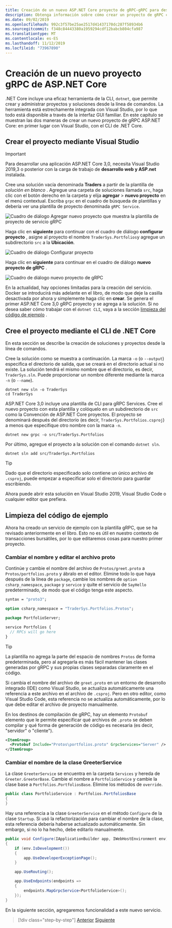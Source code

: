 ```yaml
---
title: Creación de un nuevo ASP.NET Core proyecto de gRPC-gRPC para desarrolladores de WCF
description: Obtenga información sobre cómo crear un proyecto de gRPC con Visual Studio o desde la línea de comandos.
ms.date: 09/02/2019
ms.openlocfilehash: 992c3f57be25ae2517d41437170dc287f58934b6
ms.sourcegitcommit: f348c84443380a1959294cdf12babcb804cfa987
ms.translationtype: MT
ms.contentlocale: es-ES
ms.lasthandoff: 11/12/2019
ms.locfileid: "73967890"
---
```

# <a name="create-a-new-aspnet-core-grpc-project"></a>Creación de un nuevo proyecto gRPC de ASP.NET Core

.NET Core incluye una eficaz herramienta de la CLI, `dotnet`, que permite crear y administrar proyectos y soluciones desde la línea de comandos. La herramienta está estrechamente integrada con Visual Studio, por lo que todo está disponible a través de la interfaz GUI familiar. En este capítulo se muestran las dos maneras de crear un nuevo proyecto de gRPC ASP.NET Core: en primer lugar con Visual Studio, con el CLI de .NET Core.

## <a name="create-the-project-using-visual-studio"></a>Crear el proyecto mediante Visual Studio

> [!IMPORTANT]
> Para desarrollar una aplicación ASP.NET Core 3,0, necesita Visual Studio 2019,3 o posterior con la carga de trabajo de **desarrollo web y ASP.net** instalada.

Cree una solución vacía denominada **Traders** a partir de la plantilla de *solución en blanco* . Agregue una carpeta de soluciones llamada `src`, haga clic con el botón derecho en la carpeta y elija **agregar** > **nuevo proyecto** en el menú contextual. Escriba `grpc` en el cuadro de búsqueda de plantillas y debería ver una plantilla de proyecto denominada `gRPC Service`.

![Cuadro de diálogo Agregar nuevo proyecto que muestra la plantilla de proyecto de servicio gRPC](media/create-project/new-grpc-project.png)

Haga clic en **siguiente** para continuar con el cuadro de diálogo **configurar proyecto** , asigne al proyecto el nombre `TraderSys.Portfolios`y agregue un subdirectorio `src` a la **Ubicación**.

![Cuadro de diálogo Configurar proyecto](media/create-project/configure-project.png)

Haga clic en **siguiente** para continuar en el cuadro de diálogo **nuevo proyecto de gRPC** .

![Cuadro de diálogo nuevo proyecto de gRPC](media/create-project/create-new-grpc-service.png)

En la actualidad, hay opciones limitadas para la creación del servicio. Docker se introducirá más adelante en el libro, de modo que deje la casilla desactivada por ahora y simplemente haga clic en **crear**. Se genera el primer ASP.NET Core 3,0 gRPC proyecto y se agrega a la solución. Si no desea saber cómo trabajar con el `dotnet CLI`, vaya a la sección [limpieza del código de ejemplo](#clean-up-the-example-code) .

## <a name="create-the-project-using-the-net-core-cli"></a>Cree el proyecto mediante el CLI de .NET Core

En esta sección se describe la creación de soluciones y proyectos desde la línea de comandos.

Cree la solución como se muestra a continuación. La marca `-o` (o `--output`) especifica el directorio de salida, que se creará en el directorio actual si no existe. La solución tendrá el mismo nombre que el directorio, es decir, `TraderSys.sln`. Puede proporcionar un nombre diferente mediante la marca `-n` (o `--name`).

```dotnetcli
dotnet new sln -o TraderSys
cd TraderSys
```

ASP.NET Core 3,0 incluye una plantilla de CLI para gRPC Services. Cree el nuevo proyecto con esta plantilla y colóquelo en un subdirectorio de `src` como la Convención de ASP.NET Core proyectos. El proyecto se denominará después del directorio (es decir, `TraderSys.Portfolios.csproj`) a menos que especifique otro nombre con la marca `-n`.

```dotnetcli
dotnet new grpc -o src/TraderSys.Portfolios
```

Por último, agregue el proyecto a la solución con el comando `dotnet sln`.

```dotnetcli
dotnet sln add src/TraderSys.Portfolios
```

> [!TIP]
> Dado que el directorio especificado solo contiene un único archivo de `.csproj`, puede empezar a especificar solo el directorio para guardar escribiendo.

Ahora puede abrir esta solución en Visual Studio 2019, Visual Studio Code o cualquier editor que prefiera.

## <a name="clean-up-the-example-code"></a>Limpieza del código de ejemplo

Ahora ha creado un servicio de ejemplo con la plantilla gRPC, que se ha revisado anteriormente en el libro. Esto no es útil en nuestro contexto de transacciones bursátiles, por lo que editaremos cosas para nuestro primer proyecto.

### <a name="rename-and-edit-the-proto-file"></a>Cambiar el nombre y editar el archivo proto

Continúe y cambie el nombre del archivo de `Protos/greet.proto` a `Protos/portfolios.proto` y ábralo en el editor. Elimine todo lo que haya después de la línea de `package`, cambie los nombres de `option csharp_namespace`, `package` y `service` y quite el servicio de `SayHello` predeterminado, de modo que el código tenga este aspecto.

```protobuf
syntax = "proto3";

option csharp_namespace = "TraderSys.Portfolios.Protos";

package PortfolioServer;

service Portfolios {
  // RPCs will go here
}
```

> [!TIP]
> La plantilla no agrega la parte del espacio de nombres `Protos` de forma predeterminada, pero al agregarla es más fácil mantener las clases generadas por gRPC y sus propias clases separadas claramente en el código.

Si cambia el nombre del archivo de `greet.proto` en un entorno de desarrollo integrado (IDE) como Visual Studio, se actualiza automáticamente una referencia a este archivo en el archivo de `.csproj`. Pero en otro editor, como Visual Studio Code, esta referencia no se actualiza automáticamente, por lo que debe editar el archivo de proyecto manualmente.

En los destinos de compilación de gRPC, hay un elemento `Protobuf` elemento que le permite especificar qué archivos de `.proto` se deben compilar y qué forma de generación de código es necesaria (es decir, "servidor" o "cliente").

```xml
<ItemGroup>
  <Protobuf Include="Protos\portfolios.proto" GrpcServices="Server" />
</ItemGroup>
```

### <a name="rename-the-greeterservice-class"></a>Cambiar el nombre de la clase GreeterService

La clase `GreeterService` se encuentra en la carpeta `Services` y hereda de `Greeter.GreeterBase`. Cambie el nombre a `PortfolioService` y cambie la clase base a `Portfolios.PortfoliosBase`. Elimine los métodos de `override`.

```csharp
public class PortfolioService : Portfolios.PortfoliosBase
{
}
```

Hay una referencia a la clase `GreeterService` en el método `Configure` de la clase `Startup`. Si usó la refactorización para cambiar el nombre de la clase, esta referencia debería haberse actualizado automáticamente. Sin embargo, si no lo ha hecho, debe editarlo manualmente.

```csharp
public void Configure(IApplicationBuilder app, IWebHostEnvironment env)
{
    if (env.IsDevelopment())
    {
        app.UseDeveloperExceptionPage();
    }

    app.UseRouting();

    app.UseEndpoints(endpoints =>
    {
        endpoints.MapGrpcService<PortfolioService>();
    });
}
```

En la siguiente sección, agregaremos funcionalidad a este nuevo servicio.

>[!div class="step-by-step"]
>[Anterior](migrate-wcf-to-grpc.md)
>[Siguiente](migrate-request-reply.md)
